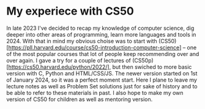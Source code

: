 # My experiece with CS50
In late 2023 I've decided to recap my knowledge of computer science, dig deeper into other areas of programming, learn more languages and tools in 2024. With that in mind my obvious choise was to start with (CS50)[https://pll.harvard.edu/course/cs50-introduction-computer-science] – one of the most popular courses that lot of people keep recommending over and over again. I gave a try for a couple of lectures of (CS50p)[https://cs50.harvard.edu/python/2022/], but then swiched to more basic version with C, Python and HTML/CSS/JS. The newer version started on 1st of January 2024, so it was a perfect moment start.
Here I plane to leave my lecture notes as well as Problem Set solutions just for sake of history and to be able to refer to these materials in past. I also hope to make my own version of CS50 for children as well as mentoring version.
